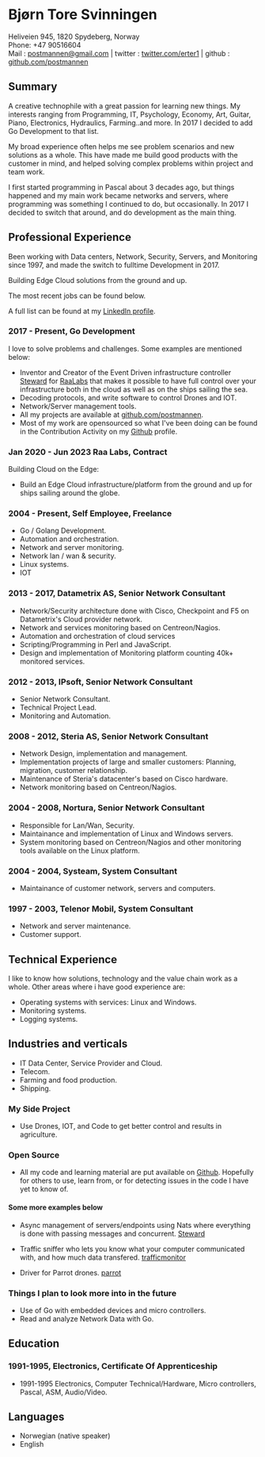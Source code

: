 # Bjørn Tore Svinningen

Heliveien 945, 1820 Spydeberg, Norway  
Phone: +47 90516604  
Mail : postmannen@gmail.com | twitter : [twitter.com/erter1](https://twitter.com/erter1) | github : [github.com/postmannen](https://github.com/postmannen)

## Summary

A creative technophile with a great passion for learning new things. My interests ranging from Programming, IT, Psychology, Economy, Art, Guitar, Piano, Electronics, Hydraulics, Farming..and more.
In 2017 I decided to add Go Development to that list.

My broad experience often helps me see problem scenarios and new solutions as a whole. This have made me  build good products with the customer in mind, and helped solving complex problems within project and team work.

I first started programming in Pascal about 3 decades ago, but things happened and my main work became networks and servers, where programming was something I continued to do, but occasionally. In 2017 I decided to switch that around, and do development as the main thing.

## Professional Experience

Been working with Data centers, Network, Security, Servers, and Monitoring since 1997, and made the switch to fulltime Development in 2017.

Building Edge Cloud solutions from the ground and up.

The most recent jobs can be found below.

A full list can be found at my [LinkedIn profile](https://www.linkedin.com/in/bj%C3%B8rn-tore-svinningen-1394816/).

### 2017 - Present, Go Development

I love to solve problems and challenges.
Some examples are mentioned below:

- Inventor and Creator of the Event Driven infrastructure controller [Steward](https://github.com/RaaLabs/steward) for [RaaLabs](https://raalabs.com) that makes it possible to have full control over your infrastructure both in the cloud as well as on the ships sailing the sea.
- Decoding protocols, and write software to control Drones and IOT.
- Network/Server management tools.
- All my projects are available at [github.com/postmannen](https://github.com/postmannen).
- Most of my work are opensourced so what I've been doing can be found in the Contribution Activity on my [Github](https://github.com/postmannen) profile.

### Jan 2020 - Jun 2023 Raa Labs, Contract

Building Cloud on the Edge:
- Build an Edge Cloud infrastructure/platform from the ground and up for ships sailing around the globe.

### 2004 - Present, Self Employee, Freelance

- Go / Golang Development.
- Automation and orchestration.
- Network and server monitoring.
- Network lan / wan & security.
- Linux systems.
- IOT

### 2013 - 2017, Datametrix AS, Senior Network Consultant

- Network/Security architecture done with Cisco, Checkpoint and F5 on Datametrix's Cloud provider network.
- Network and services monitoring based on Centreon/Nagios.
- Automation and orchestration of cloud services
- Scripting/Programming in Perl and JavaScript.
- Design and implementation of Monitoring platform counting 40k+ monitored services.

### 2012 - 2013, IPsoft, Senior Network Consultant

- Senior Network Consultant.
- Technical Project Lead.
- Monitoring and Automation.

### 2008 - 2012, Steria AS, Senior Network Consultant

- Network Design, implementation and management.
- Implementation projects of large and smaller customers: Planning, migration, customer relationship.
- Maintenance of Steria's datacenter's based on Cisco hardware.
- Network monitoring based on Centreon/Nagios.

### 2004 - 2008, Nortura, Senior Network Consultant

- Responsible for Lan/Wan, Security.
- Maintainance and implementation of Linux and Windows servers.
- System monitoring based on Centreon/Nagios and other monitoring tools available on the Linux platform.

### 2004 - 2004, Systeam, System Consultant

- Maintainance of customer network, servers and computers.

### 1997 - 2003, Telenor Mobil, System Consultant

- Network and server maintenance.
- Customer support.

## Technical Experience

I like to know how solutions, technology and the value chain work as a whole.  Other areas where i have good experience are:

- Operating systems with services: Linux and Windows.
- Monitoring systems.
- Logging systems.

## Industries and verticals

- IT Data Center, Service Provider and Cloud.
- Telecom.
- Farming and food production.
- Shipping.

### My Side Project

- Use Drones, IOT, and Code to get better control and results in agriculture.

### Open Source

- All my code and learning material are put available on [Github](https://github.com/postmannen). Hopefully for others to use, learn from, or for detecting issues in the code I have yet to know of.

#### Some more examples below

- Async management of servers/endpoints using Nats where everything is done with passing messages and concurrent. [Steward](https://github.com/RaaLabs/steward)

- Traffic sniffer who lets you know what your computer communicated with, and how much data transfered. [trafficmonitor](https://github.com/RaaLabs/trafficmonitor)

- Driver for Parrot drones. [parrot](https://github.com/postmannen/parrot)

### Things I plan to look more into in the future

- Use of Go with embedded devices and micro controllers.
- Read and analyze Network Data with Go.

## Education

### 1991-1995, Electronics, Certificate Of Apprenticeship

- 1991-1995 Electronics, Computer Technical/Hardware, Micro controllers, Pascal, ASM, Audio/Video.

## Languages

- Norwegian (native speaker)
- English

